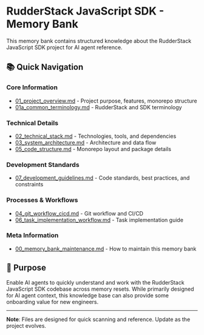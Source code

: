 # RudderStack JavaScript SDK - Memory Bank

This memory bank contains structured knowledge about the RudderStack JavaScript SDK project for AI agent reference.

## 📚 Quick Navigation

### **Core Information**

- [01_project_overview.md](01_project_overview.md) - Project purpose, features, monorepo structure
- [01a_common_terminology.md](01a_common_terminology.md) - RudderStack and SDK terminology

### **Technical Details**

- [02_technical_stack.md](02_technical_stack.md) - Technologies, tools, and dependencies
- [03_system_architecture.md](03_system_architecture.md) - Architecture and data flow
- [05_code_structure.md](05_code_structure.md) - Monorepo layout and package details

### **Development Standards**

- [07_development_guidelines.md](07_development_guidelines.md) - Code standards, best practices, and constraints

### **Processes & Workflows**

- [04_git_workflow_cicd.md](04_git_workflow_cicd.md) - Git workflow and CI/CD
- [06_task_implementation_workflow.md](06_task_implementation_workflow.md) - Task implementation guide

### **Meta Information**

- [00_memory_bank_maintenance.md](00_memory_bank_maintenance.md) - How to maintain this memory bank

## 🎯 Purpose

Enable AI agents to quickly understand and work with the RudderStack JavaScript SDK codebase across memory resets. While primarily designed for AI agent context, this knowledge base can also provide some onboarding value for new engineers.

---

**Note**: Files are designed for quick scanning and reference. Update as the project evolves.
